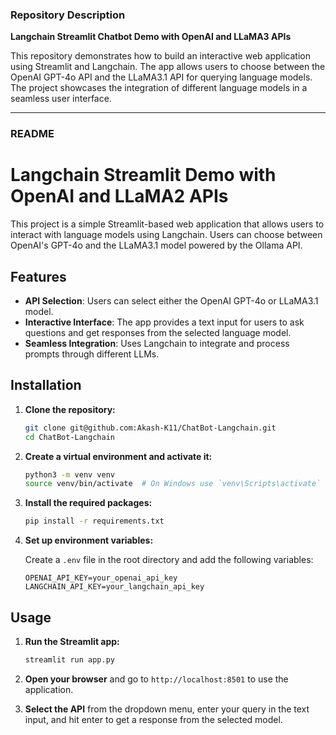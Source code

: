 ### Repository Description

**Langchain Streamlit Chatbot Demo with OpenAI and LLaMA3 APIs**

This repository demonstrates how to build an interactive web application using Streamlit and Langchain. The app allows users to choose between the OpenAI GPT-4o API and the LLaMA3.1 API for querying language models. The project showcases the integration of different language models in a seamless user interface.

---

### README

# Langchain Streamlit Demo with OpenAI and LLaMA2 APIs

This project is a simple Streamlit-based web application that allows users to interact with language models using Langchain. Users can choose between OpenAI's GPT-4o and the LLaMA3.1 model powered by the Ollama API. 

## Features

- **API Selection**: Users can select either the OpenAI GPT-4o or LLaMA3.1 model.
- **Interactive Interface**: The app provides a text input for users to ask questions and get responses from the selected language model.
- **Seamless Integration**: Uses Langchain to integrate and process prompts through different LLMs.

## Installation

1. **Clone the repository:**

    ```bash
    git clone git@github.com:Akash-K11/ChatBot-Langchain.git
    cd ChatBot-Langchain
    ```

2. **Create a virtual environment and activate it:**

    ```bash
    python3 -m venv venv
    source venv/bin/activate  # On Windows use `venv\Scripts\activate`
    ```

3. **Install the required packages:**

    ```bash
    pip install -r requirements.txt
    ```

4. **Set up environment variables:**

    Create a `.env` file in the root directory and add the following variables:

    ```
    OPENAI_API_KEY=your_openai_api_key
    LANGCHAIN_API_KEY=your_langchain_api_key
    ```

## Usage

1. **Run the Streamlit app:**

    ```bash
    streamlit run app.py
    ```

2. **Open your browser** and go to `http://localhost:8501` to use the application.

3. **Select the API** from the dropdown menu, enter your query in the text input, and hit enter to get a response from the selected model.